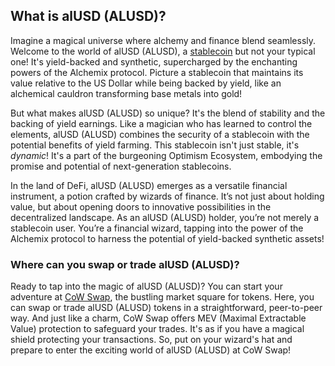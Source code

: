 <h2>What is alUSD (ALUSD)?</h2>

<p>Imagine a magical universe where alchemy and finance blend seamlessly. Welcome to the world of alUSD (ALUSD), a <a href="https://en.wikipedia.org/wiki/Stablecoin" rel="nofollow noreferrer noopener" target="_blank">stablecoin</a> but not your typical one! It's yield-backed and synthetic, supercharged by the enchanting powers of the Alchemix protocol. Picture a stablecoin that maintains its value relative to the US Dollar while being backed by yield, like an alchemical cauldron transforming base metals into gold!</p>

<p>But what makes alUSD (ALUSD) so unique? It's the blend of stability and the backing of yield earnings. Like a magician who has learned to control the elements, alUSD (ALUSD) combines the security of a stablecoin with the potential benefits of yield farming. This stablecoin isn't just stable, it's <em>dynamic</em>! It's a part of the burgeoning Optimism Ecosystem, embodying the promise and potential of next-generation stablecoins.</p>

<p>In the land of DeFi, alUSD (ALUSD) emerges as a versatile financial instrument, a potion crafted by wizards of finance. It’s not just about holding value, but about opening doors to innovative possibilities in the decentralized landscape. As an alUSD (ALUSD) holder, you’re not merely a stablecoin user. You’re a financial wizard, tapping into the power of the Alchemix protocol to harness the potential of yield-backed synthetic assets!</p>

<h3>Where can you swap or trade alUSD (ALUSD)?</h3>

<p>Ready to tap into the magic of alUSD (ALUSD)? You can start your adventure at <a href="https://swap.cow.fi/" rel="noopener" target="_blank">CoW Swap</a>, the bustling market square for tokens. Here, you can swap or trade alUSD (ALUSD) tokens in a straightforward, peer-to-peer way. And just like a charm, CoW Swap offers MEV (Maximal Extractable Value) protection to safeguard your trades. It's as if you have a magical shield protecting your transactions. So, put on your wizard's hat and prepare to enter the exciting world of alUSD (ALUSD) at CoW Swap!</p>
